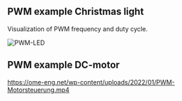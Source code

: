 ## PWM example Christmas light

Visualization of PWM frequency and duty cycle.

![PWM-LED](https://github.com/Florian-Wilhelm/Raspberry-Pi/assets/77980708/b6ca87bf-3032-4ac6-9b7a-edbd1be78716)

## PWM example DC-motor

https://ome-eng.net/wp-content/uploads/2022/01/PWM-Motorsteuerung.mp4
